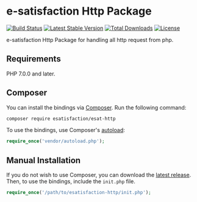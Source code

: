 # e-satisfaction Http Package

[![Build Status](https://travis-ci.org/esatisfaction/esat-http.svg?branch=master)](https://travis-ci.org/esatisfaction/esat-http)
[![Latest Stable Version](https://poser.pugx.org/esatisfaction/esat-http/v/stable?format=flat-square)](https://packagist.org/packages/esatisfaction/esat-http)
[![Total Downloads](https://poser.pugx.org/esatisfaction/esat-http/downloads?format=flat-square)](https://packagist.org/packages/esatisfaction/esat-http)
[![License](https://poser.pugx.org/esatisfaction/esat-http/license?format=flat-square)](https://packagist.org/packages/esatisfaction/esat-http)

e-satisfaction Http Package for handling all http request from php.

## Requirements

PHP 7.0.0 and later.

## Composer

You can install the bindings via [Composer](http://getcomposer.org/). Run the following command:

```bash
composer require esatisfaction/esat-http
```

To use the bindings, use Composer's [autoload](https://getcomposer.org/doc/01-basic-usage.md#autoloading):

```php
require_once('vendor/autoload.php');
```

## Manual Installation

If you do not wish to use Composer, you can download the [latest release](https://github.com/esatisfaction/esat-http/releases). Then, to use the bindings, include the `init.php` file.

```php
require_once('/path/to/esatisfaction-http/init.php');
```
